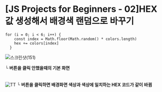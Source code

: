 # [JS Projects for Beginners - 02]HEX 값 생성해서 배경색 랜덤으로 바꾸기

```
for (i = 0; i < 6; i++) {
    const index = Math.floor(Math.random() * colors.length)
    hex += colors[index]
  }
```

![스크린샷(151)](https://user-images.githubusercontent.com/79892837/137859068-a7f38739-36d8-4501-9943-e0201725c9a0.png)

**└ 버튼을 클릭 안했을때의 기본 화면**
</br>
</br>
</br>
![TT](https://user-images.githubusercontent.com/79892837/137859523-2acc01b8-d270-481d-9b24-4fc88396fe4d.png)
**└ 버튼을 클릭하면 배경화면 색상과 색상에 일치하는 HEX 코드가 같이 바뀜**
